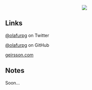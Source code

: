 
<p align="center">
  <img src="https://i.imgur.com/o2qY3sq.jpg"/>
</p>

## Links

[@olafurpg](https://twitter.com/olafurpg) on Twitter

[@olafurpg](https://github.com/olafurpg) on GitHub

[geirsson.com](https://geirsson.com/)

## Notes

Soon...
